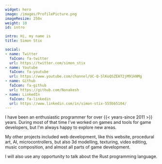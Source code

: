 ```yaml
---
widget: hero
image: /images/ProfilePicture.png
imageResize: 250x
weight: 10
id: intro

intro: Hi, my name is
title: Simon Stix

social:
- name: Twitter
  faIcon: fa-twitter
  url: https://twitter.com/simon_stix
- name: Youtube
  faIcon: fa-youtube
  url: https://www.youtube.com/channel/UC-Q-SlKoQSZEAT2jM91kNMg
- name: Github
  faIcon: fa-github
  url: https://github.com/Nonakesh
- name: LinkedIn
  faIcon: fa-linkedin
  url: https://www.linkedin.com/in/simon-stix-555bb5104/
---
```


I have been an enthusiastic programmer for over {{< years-since 2011 >}} years.
During most of that time I've worked on games and tools for game developers, 
but I'm always happy to explore new areas.

My other projects included web development, like this website, procedural art, AI, microcontrollers, 
but also 3d modelling, texturing, video editing, music composition, and almost all parts of game development.

I will also use any opportunity to talk about the Rust programming language.